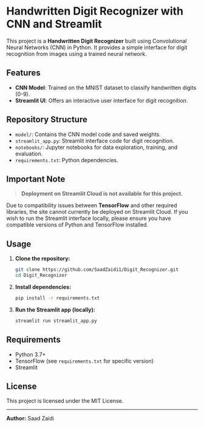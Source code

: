 # Handwritten Digit Recognizer with CNN and Streamlit

This project is a **Handwritten Digit Recognizer** built using Convolutional Neural Networks (CNN) in Python. It provides a simple interface for digit recognition from images using a trained neural network.

## Features

- **CNN Model**: Trained on the MNIST dataset to classify handwritten digits (0-9).
- **Streamlit UI**: Offers an interactive user interface for digit recognition.

## Repository Structure

- `model/`: Contains the CNN model code and saved weights.
- `streamlit_app.py`: Streamlit interface code for digit recognition.
- `notebooks/`: Jupyter notebooks for data exploration, training, and evaluation.
- `requirements.txt`: Python dependencies.

## Important Note

> **Deployment on Streamlit Cloud is not available for this project.**

Due to compatibility issues between **TensorFlow** and other required libraries, the site cannot currently be deployed on Streamlit Cloud. If you wish to run the Streamlit interface locally, please ensure you have compatible versions of Python and TensorFlow installed.

## Usage

1. **Clone the repository:**
    ```bash
    git clone https://github.com/SaadZaidi1/Digit_Recognizer.git
    cd Digit_Recognizer
    ```
2. **Install dependencies:**
    ```bash
    pip install -r requirements.txt
    ```
3. **Run the Streamlit app (locally):**
    ```bash
    streamlit run streamlit_app.py
    ```

## Requirements

- Python 3.7+
- TensorFlow (see `requirements.txt` for specific version)
- Streamlit

## License

This project is licensed under the MIT License.

---

**Author:** Saad Zaidi
